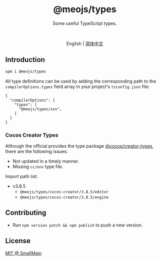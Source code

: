 <!-- <p align="center">
<img src="https://raw.githubusercontent.com/unocss/unocss/main/playground/public/icon-gray.svg" style="width:100px;" />
</p> -->

<h1 align="center">
@meojs/types
</h1>

<p align="center">
Some useful TypeScript types.
</p>

<!-- <br>
<p align="center">
<a href="https://unocss.dev/">Documentation</a> |
<a href="https://unocss.dev/play/">Playground</a>
</p>
<br> -->

<br>
<p align="center">
<span>English</span> |
<a href="./README_zh-CN.md">简体中文</a>
</p>

## Introduction

```bash
npm i @meojs/types
```

All type definitions can be used by adding the corresponding path to the `compilerOptions.types` field array in your project's `tsconfig.json` file:

```jsonc
{
  "compilerOptions": {
    "types": [
      "@meojs/types/xxx",
    ]
  }
}
```

### Cocos Creator Types

Although the official provides the type package [@cocos/creator-types](https://github.com/cocos/creator-types), there are the following issues:

- Not updated in a timely manner.
- Missing `cc/env` type file.

Import path list:

- v3.8.5
  - `@meojs/types/cocos-creator/3.8.5/editor`
  - `@meojs/types/cocos-creator/3.8.5/engine`

## Contributing

- Run `npm version patch && npm publish` to push a new version.

## License

[MIT @ SmallMain](./LICENSE)
